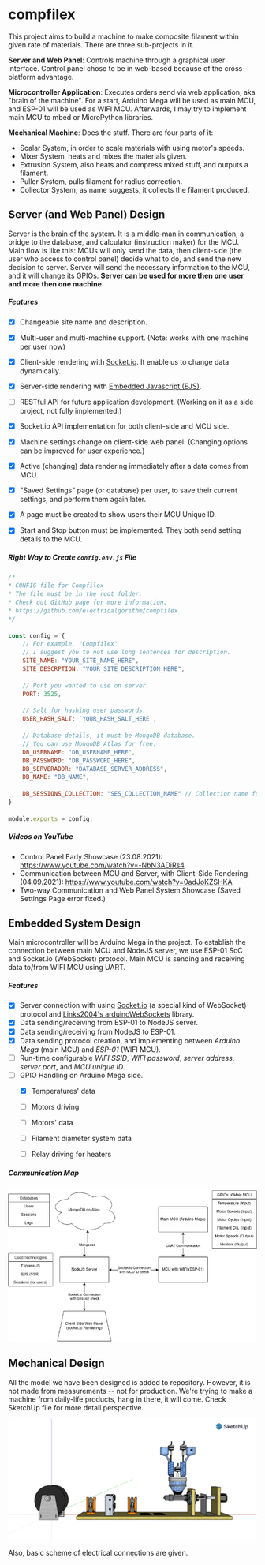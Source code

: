 # compfilex

This project aims to build a machine to make composite filament within given rate of materials. There are three sub-projects in it.

**Server and Web Panel**: Controls machine through a graphical user interface. Control panel chose to be in web-based because of the cross-platform advantage.

**Microcontroller Application**: Executes orders send via web application, aka "brain of the machine". For a start, Arduino Mega will be used as main MCU, and ESP-01 will be used as WIFI MCU. Afterwards, I may try to implement main MCU to mbed or MicroPython libraries.

**Mechanical Machine**: Does the stuff. There are four parts of it:

* Scalar System, in order to scale materials with using motor's speeds.
* Mixer System, heats and mixes the materials given.
* Extrusion System, also heats and compress mixed stuff, and outputs a filament.
* Puller System, pulls filament for radius correction.
* Collector System, as name suggests, it collects the filament produced.



## Server (and Web Panel) Design

Server is the brain of the system. It is a middle-man in communication, a bridge to the database, and calculator (instruction maker) for the MCU. Main flow is like this: MCUs will only send the data, then client-side (the user who access to control panel) decide what to do, and send the new decision to server. Server will send the necessary information to the MCU, and it will change its GPIOs. **Server can be used for more then one user and more then one machine.**

##### Features

- [x] Changeable site name and description.

- [x] Multi-user and multi-machine support. (Note: works with one machine per user now)

- [x] Client-side rendering with [Socket.io](https://socket.io/). It enable us to change data dynamically.

- [x] Server-side rendering with [Embedded Javascript (EJS)](https://ejs.co/).

- [ ] RESTful API for future application development. (Working on it as a side project, not fully implemented.)

- [x] Socket.io API implementation for both client-side and MCU side.

- [x] Machine settings change on client-side web panel. (Changing options can be improved for user experience.)

- [x] Active (changing) data rendering immediately after a data comes from MCU.

- [x] "Saved Settings" page (or database) per user, to save their current settings, and perform them again later.

- [x] A page must be created to show users their MCU Unique ID.

- [x] Start and Stop button must be implemented. They both send setting details to the MCU.

  

##### Right Way to Create `config.env.js` File

```js
/*
* CONFIG file for Compfilex
* The file must be in the root folder.
* Check out GitHub page for more information.
* https://github.com/electricalgorithm/compfilex
*/

const config = {
    // For example, "Compfilex"
    // I suggest you to not use long sentences for description.
    SITE_NAME: "YOUR_SITE_NAME_HERE",
    SITE_DESCRPTION: "YOUR_SITE_DESCRIPTION_HERE",
    
    // Port you wanted to use on server.
    PORT: 3525,
    
    // Salt for hashing user passwords.
    USER_HASH_SALT: `YOUR_HASH_SALT_HERE`,
    
    // Database details, it must be MongoDB database.
    // You can use MongoDB Atlas for free.
    DB_USERNAME: "DB_USERNAME_HERE",
    DB_PASSWORD: "DB_PASSWORD_HERE",
    DB_SERVERADDR: "DATABASE_SERVER_ADDRESS",
    DB_NAME: "DB_NAME",
    
    DB_SESSIONS_COLLECTION: "SES_COLLECTION_NAME" // Collection name for storing sessions in the given database.
}

module.exports = config;
```


##### Videos on YouTube

* Control Panel Early Showcase (23.08.2021): https://www.youtube.com/watch?v=-NbN3ADiRs4
* Communication between MCU and Server, with Client-Side Rendering (04.09.2021): https://www.youtube.com/watch?v=0adJoKZSHKA
* Two-way Communication and Web Panel System Showcase (Saved Settings Page error fixed.)



## Embedded System Design

Main microcontroller will be Arduino Mega in the project. To establish the connection between main MCU and NodeJS server, we use ESP-01 SoC and Socket.io (WebSocket) protocol. Main MCU is sending and receiving data to/from WIFI MCU using UART.

##### Features

- [x] Server connection with using [Socket.io](https://socket.io/) (a special kind of WebSocket) protocol and [Links2004's arduinoWebSockets](https://github.com/Links2004/arduinoWebSockets) library.
- [x] Data sending/receiving from ESP-01 to NodeJS server.
- [x] Data sending/receiving from NodeJS to ESP-01.
- [x] Data sending protocol creation, and implementing between *Arduino Mega* (main MCU) and *ESP-01* (WIFI MCU).
- [ ] Run-time configurable *WIFI SSID*, *WIFI password*, *server address*, *server port*, and *MCU unique ID*.
- [ ] GPIO Handling on Arduino Mega side.
  - [x] Temperatures' data
  - [ ] Motors driving
  - [ ] Motors' data
  - [ ] Filament diameter system data
  - [ ] Relay driving for heaters



##### Communication Map

![Communication Model Map 1](https://raw.githubusercontent.com/electricalgorithm/compfilex/main/assets/communication-model-1.png)



## Mechanical Design

All the model we have been designed is added to repository. However, it is not made from measurements -- not for production. We're trying to make a machine from daily-life products, hang in there, it will come. Check SketchUp file for more detail perspective.

![Model Unmeasured Design 1](https://raw.githubusercontent.com/electricalgorithm/compfilex/main/assets/machine-model-1.png)

Also, basic scheme of electrical connections are given.
